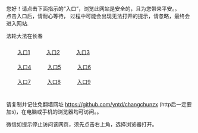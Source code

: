 您好！请点击下面指示的“入口”，浏览此网站是安全的，且为您带来平安。。 <br/>
点击入口后，请耐心等待， 过程中可能会出现无法打开的提示，请忽略，最终会进入网站. </br>

法轮大法在长春<br/>
<div style="padding:10px"><a style="margin:20px" target="_blank" href="https://d1ifekj9bfdpek.cloudfront.net/2Qpsp?bsqwzk" id="ccLink1" rel="nofollow">入口1</a> <a target="_blank" style="margin:20px" href="https://d3elvpzwci4uix.cloudfront.net/2Qpsp?gqhjjh" id="ccLink2" rel="nofollow">入口2</a> <a style="margin:20px" target="_blank" href="https://d8ot8pqpjrdur.cloudfront.net/2Qpsp?mffenew" id="ccLink3" rel="nofollow">入口3</a></div>

<div style="padding:10px" ><a style="margin:20px" target="_blank" href="https://d1ifekj9bfdpek.cloudfront.net/2Qpsp?bsqwzk" id="ccLink4" rel="nofollow">入口4</a> <a style="margin:20px" href="https://d3elvpzwci4uix.cloudfront.net/2Qpsp?gqhjjh" target="_blank" id="ccLink5" rel="nofollow">入口5</a> <a style="margin:20px" href="https://d8ot8pqpjrdur.cloudfront.net/2Qpsp?mffenew" target="_blank" id="ccLink6" rel="nofollow">入口6</a></div>

<div style="padding:10px"><a style="margin:20px" target="_blank" href="https://d1ifekj9bfdpek.cloudfront.net/2Qpsp?bsqwzk" id="ccLink7" rel="nofollow">入口7</a> <a style="margin:20px" href="https://d3elvpzwci4uix.cloudfront.net/2Qpsp?gqhjjh" target="_blank" id="ccLink8" rel="nofollow">入口8</a> <a style="margin:20px" target="_blank" href="https://d8ot8pqpjrdur.cloudfront.net/2Qpsp?mffenew" id="ccLink9" rel="nofollow">入口9</a></div>

<br/>



请复制并记住免翻墙网址 https://github.com/yntd/changchunzx (http后一定要加s)，在电脑或手机的浏览器均可访问。。<br/>

微信如提示停止访问该网页，须先点击右上角，选择浏览器打开。

